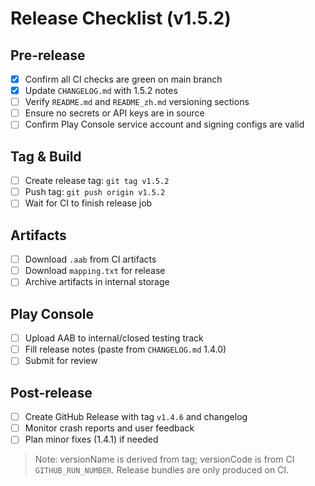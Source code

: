 # Release Checklist (v1.5.2)

## Pre-release
- [x] Confirm all CI checks are green on main branch
- [x] Update `CHANGELOG.md` with 1.5.2 notes
- [ ] Verify `README.md` and `README_zh.md` versioning sections
- [ ] Ensure no secrets or API keys are in source
- [ ] Confirm Play Console service account and signing configs are valid

## Tag & Build
- [ ] Create release tag: `git tag v1.5.2`
- [ ] Push tag: `git push origin v1.5.2`
- [ ] Wait for CI to finish release job

## Artifacts
- [ ] Download `.aab` from CI artifacts
- [ ] Download `mapping.txt` for release
- [ ] Archive artifacts in internal storage

## Play Console
- [ ] Upload AAB to internal/closed testing track
- [ ] Fill release notes (paste from `CHANGELOG.md` 1.4.0)
- [ ] Submit for review

## Post-release
- [ ] Create GitHub Release with tag `v1.4.6` and changelog
- [ ] Monitor crash reports and user feedback
- [ ] Plan minor fixes (1.4.1) if needed

> Note: versionName is derived from tag; versionCode is from CI `GITHUB_RUN_NUMBER`. Release bundles are only produced on CI.
